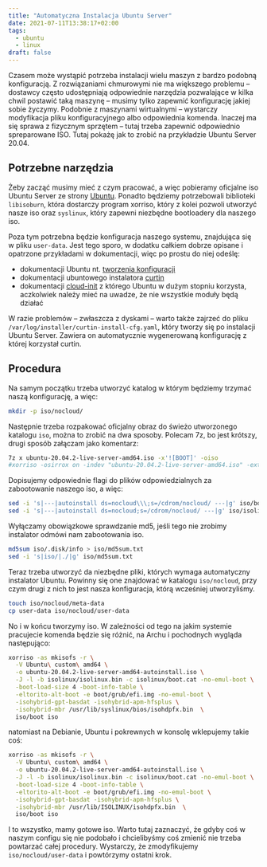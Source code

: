 ```yaml
---
title: "Automatyczna Instalacja Ubuntu Server"
date: 2021-07-11T13:38:17+02:00
tags: 
  - ubuntu
  - linux
draft: false
---
```


Czasem może wystąpić potrzeba instalacji wielu maszyn z bardzo podobną konfiguracją. Z rozwiązaniami chmurowymi nie ma większego problemu – dostawcy często udostępniają odpowiednie narzędzia pozwalające w kilka chwil postawić taką maszynę – musimy tylko zapewnić konfigurację jakiej sobie życzymy. Podobnie z maszynami wirtualnymi – wystarczy modyfikacja pliku konfiguracyjnego albo odpowiednia komenda. Inaczej ma się sprawa z fizycznym sprzętem – tutaj trzeba zapewnić odpowiednio spreparowane ISO. Tutaj pokażę jak to zrobić na przykładzie Ubuntu Server 20.04.

<!--more-->

## Potrzebne narzędzia

Żeby zacząć musimy mieć z czym pracować, a więc pobieramy oficjalne iso Ubuntu Server ze strony [Ubuntu](https://ubuntu.com/download/server). Ponadto będziemy potrzebowali biblioteki `libisoburn`, która dostarczy program xorriso, który z kolei pozwoli utworzyć nasze iso oraz `syslinux`, który zapewni niezbędne bootloadery dla naszego iso.

Poza tym potrzebna będzie konfiguracja naszego systemu, znajdująca się w pliku `user-data`. Jest tego sporo, w dodatku całkiem dobrze opisane i opatrzone przykładami w dokumentacji, więc po prostu do niej odeślę:
- dokumentacji Ubuntu nt. [tworzenia konfiguracji](https://ubuntu.com/server/docs/install/autoinstall-reference)
- dokumentacji ubuntowego instalatora [curtin](https://curtin.readthedocs.io/en/latest/index.html)
- dokumentacji [cloud-init](https://cloudinit.readthedocs.io/en/latest/topics/modules.html) z którego Ubuntu w dużym stopniu korzysta, aczkolwiek należy mieć na uwadze, że nie wszystkie moduły będą działać

W razie problemów – zwłaszcza z dyskami – warto także zajrzeć do pliku `/var/log/installer/curtin-install-cfg.yaml`, który tworzy się po instalacji Ubuntu Server. Zawiera on automatycznie wygenerowaną konfigurację z której korzystał curtin.

## Procedura

Na samym początku trzeba utworzyć katalog w którym będziemy trzymać naszą konfigurację, a więc:
```bash
mkdir -p iso/nocloud/
```

Następnie trzeba rozpakować oficjalny obraz do świeżo utworzonego katalogu `iso`, można to zrobić na dwa sposoby. Polecam 7z, bo jest krótszy, drugi sposób załączam jako komentarz:
```bash
7z x ubuntu-20.04.2-live-server-amd64.iso -x'![BOOT]' -oiso
#xorriso -osirrox on -indev "ubuntu-20.04.2-live-server-amd64.iso" -extract / iso && chmod -R +w iso
```

Dopisujemy odpowiednie flagi do plików odpowiedzialnych za zabootowanie naszego iso, a więc:
```bash
sed -i 's|---|autoinstall ds=nocloud\\\;s=/cdrom/nocloud/ ---|g' iso/boot/grub/grub.cfg
sed -i 's|---|autoinstall ds=nocloud;s=/cdrom/nocloud/ ---|g' iso/isolinux/txt.cfg
```

Wyłączamy obowiązkowe sprawdzanie md5, jeśli tego nie zrobimy instalator odmówi nam zabootowania iso.
```bash
md5sum iso/.disk/info > iso/md5sum.txt
sed -i 's|iso/|./|g' iso/md5sum.txt
```

Teraz trzeba utworzyć da niezbędne pliki, których wymaga automatyczny instalator Ubuntu. Powinny się one znajdować w katalogu `iso/nocloud`, przy czym drugi z nich to jest nasza konfiguracja, którą wcześniej utworzyliśmy.
```bash
touch iso/nocloud/meta-data
cp user-data iso/nocloud/user-data
```

No i w końcu tworzymy iso. W zależności od tego na jakim systemie pracujecie komenda będzie się różnić, na Archu i pochodnych wygląda następująco:
```bash
xorriso -as mkisofs -r \
  -V Ubuntu\ custom\ amd64 \
  -o ubuntu-20.04.2-live-server-amd64-autoinstall.iso \
  -J -l -b isolinux/isolinux.bin -c isolinux/boot.cat -no-emul-boot \
  -boot-load-size 4 -boot-info-table \
  -eltorito-alt-boot -e boot/grub/efi.img -no-emul-boot \
  -isohybrid-gpt-basdat -isohybrid-apm-hfsplus \
  -isohybrid-mbr /usr/lib/syslinux/bios/isohdpfx.bin  \
  iso/boot iso
```
natomiast na Debianie, Ubuntu i pokrewnych w konsolę wklepujemy takie coś:
```bash
xorriso -as mkisofs -r \
  -V Ubuntu\ custom\ amd64 \
  -o ubuntu-20.04.2-live-server-amd64-autoinstall.iso \
  -J -l -b isolinux/isolinux.bin -c isolinux/boot.cat -no-emul-boot \
  -boot-load-size 4 -boot-info-table \
  -eltorito-alt-boot -e boot/grub/efi.img -no-emul-boot \
  -isohybrid-gpt-basdat -isohybrid-apm-hfsplus \
  -isohybrid-mbr /usr/lib/ISOLINUX/isohdpfx.bin  \
  iso/boot iso
```
I to wszystko, mamy gotowe iso. Warto tutaj zaznaczyć, że gdyby coś w naszym configu się nie podobało i chcielibyśmy coś zmienić nie trzeba powtarzać całej procedury. Wystarczy, że zmodyfikujemy `iso/nocloud/user-data` i powtórzymy ostatni krok.
